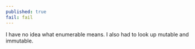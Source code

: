 ```yaml
---
published: true
fail: fail
---
```

I have no idea what enumerable means. I also had to look up mutable and immutable.
